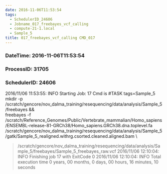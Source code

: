 ```yaml
---
date: 2016-11-06T11:53:54
tags:
  - SchedulerID_24606
  - Jobname_017_freebayes_vcf_calling
  - compute-21-1.local
  - Sample_5
title: 017_freebayes_vcf_calling CMD_017
---
```


### DateTime: 2016-11-06T11:53:54
### ProcessID: 31705
### SchedulerID: 24606


2016/11/06 11:53:55: INFO Starting Job: 17 
Cmd is #TASK tags=Sample_5
mkdir -p /scratch/gencore/nov_dalma_training/resequencing/data/analysis/Sample_5/freebayes && \
freebayes -f /scratch/Reference_Genomes/Public/Vertebrate_mammalian/Homo_sapiens/ENSEMBL-release-81-GRCh38/Homo_sapiens.GRCh38.dna.toplevel.fa \
  /scratch/gencore/nov_dalma_training/resequencing/data/analysis/Sample_5/gatk/Sample_5_realigned.withrg.csorted.cleaned.aligned.bam \
  > /scratch/gencore/nov_dalma_training/resequencing/data/analysis/Sample_5/freebayes/Sample_5_freebayes_raw.vcf
 2016/11/06 12:10:04: INFO Finishing job 17 with ExitCode 0
 2016/11/06 12:10:04: INFO Total execution time 0 years, 00 months, 0 days, 00 hours, 16 minutes, 10 seconds
 
